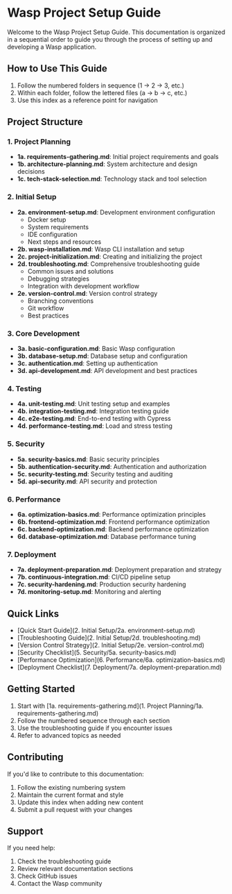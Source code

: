 # Wasp Project Setup Guide

Welcome to the Wasp Project Setup Guide. This documentation is organized in a sequential order to guide you through the process of setting up and developing a Wasp application.

## How to Use This Guide

1. Follow the numbered folders in sequence (1 → 2 → 3, etc.)
2. Within each folder, follow the lettered files (a → b → c, etc.)
3. Use this index as a reference point for navigation

## Project Structure

### 1. Project Planning
- **1a. requirements-gathering.md**: Initial project requirements and goals
- **1b. architecture-planning.md**: System architecture and design decisions
- **1c. tech-stack-selection.md**: Technology stack and tool selection

### 2. Initial Setup
- **2a. environment-setup.md**: Development environment configuration
  - Docker setup
  - System requirements
  - IDE configuration
  - Next steps and resources
- **2b. wasp-installation.md**: Wasp CLI installation and setup
- **2c. project-initialization.md**: Creating and initializing the project
- **2d. troubleshooting.md**: Comprehensive troubleshooting guide
  - Common issues and solutions
  - Debugging strategies
  - Integration with development workflow
- **2e. version-control.md**: Version control strategy
  - Branching conventions
  - Git workflow
  - Best practices

### 3. Core Development
- **3a. basic-configuration.md**: Basic Wasp configuration
- **3b. database-setup.md**: Database setup and configuration
- **3c. authentication.md**: Setting up authentication
- **3d. api-development.md**: API development and best practices

### 4. Testing
- **4a. unit-testing.md**: Unit testing setup and examples
- **4b. integration-testing.md**: Integration testing guide
- **4c. e2e-testing.md**: End-to-end testing with Cypress
- **4d. performance-testing.md**: Load and stress testing

### 5. Security
- **5a. security-basics.md**: Basic security principles
- **5b. authentication-security.md**: Authentication and authorization
- **5c. security-testing.md**: Security testing and auditing
- **5d. api-security.md**: API security and protection

### 6. Performance
- **6a. optimization-basics.md**: Performance optimization principles
- **6b. frontend-optimization.md**: Frontend performance optimization
- **6c. backend-optimization.md**: Backend performance optimization
- **6d. database-optimization.md**: Database performance tuning

### 7. Deployment
- **7a. deployment-preparation.md**: Deployment preparation and strategy
- **7b. continuous-integration.md**: CI/CD pipeline setup
- **7c. security-hardening.md**: Production security hardening
- **7d. monitoring-setup.md**: Monitoring and alerting

## Quick Links

- [Quick Start Guide](2. Initial Setup/2a. environment-setup.md)
- [Troubleshooting Guide](2. Initial Setup/2d. troubleshooting.md)
- [Version Control Strategy](2. Initial Setup/2e. version-control.md)
- [Security Checklist](5. Security/5a. security-basics.md)
- [Performance Optimization](6. Performance/6a. optimization-basics.md)
- [Deployment Checklist](7. Deployment/7a. deployment-preparation.md)

## Getting Started

1. Start with [1a. requirements-gathering.md](1. Project Planning/1a. requirements-gathering.md)
2. Follow the numbered sequence through each section
3. Use the troubleshooting guide if you encounter issues
4. Refer to advanced topics as needed

## Contributing

If you'd like to contribute to this documentation:

1. Follow the existing numbering system
2. Maintain the current format and style
3. Update this index when adding new content
4. Submit a pull request with your changes

## Support

If you need help:

1. Check the troubleshooting guide
2. Review relevant documentation sections
3. Check GitHub issues
4. Contact the Wasp community
